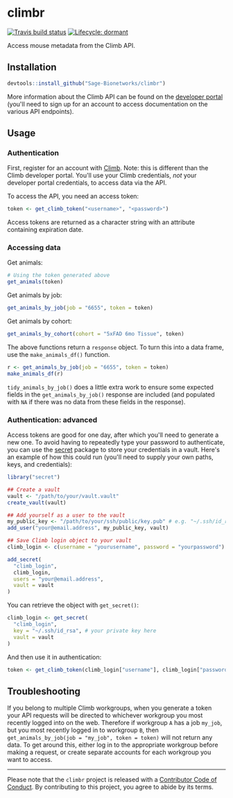 # climbr

 <!-- badges: start -->
[![Travis build status](https://travis-ci.org/Sage-Bionetworks/climbr.svg?branch=master)](https://travis-ci.org/Sage-Bionetworks/climbr)
[![Lifecycle: dormant](https://img.shields.io/badge/lifecycle-dormant-blue.svg)](https://www.tidyverse.org/lifecycle/#dormant)
<!-- badges: end -->

Access mouse metadata from the Climb API.

## Installation

``` r
devtools::install_github("Sage-Bionetworks/climbr")
```

More information about the Climb API can be found on the
[developer portal](https://climb.portal.azure-api.net/) 
(you'll need to sign up for an account to access documentation on the various
API endpoints).

## Usage

### Authentication

First, register for an account with [Climb](https://climb.bio/). Note: this is
different than the Climb developer portal. You'll use your Climb credentials,
_not_ your developer portal credentials, to access data via the API.

To access the API, you need an access token:

``` r
token <- get_climb_token("<username>", "<password>")
```

Access tokens are returned as a character string with an attribute containing
expiration date.

### Accessing data

Get animals:

``` r
# Using the token generated above
get_animals(token)
```

Get animals by job:

``` r
get_animals_by_job(job = "6655", token = token)
```

Get animals by cohort:

```r
get_animals_by_cohort(cohort = "5xFAD 6mo Tissue", token)
```

The above functions return a `response` object. To turn this into a data frame,
use the `make_animals_df()` function.

``` r
r <- get_animals_by_job(job = "6655", token = token)
make_animals_df(r)
```

`tidy_animals_by_job()` does a little extra work to ensure some expected fields
in the `get_animals_by_job()` response are included (and populated with `NA` if
there was no data from these fields in the response).

### Authentication: advanced

Access tokens are good for one day, after which you'll need to generate a new
one. To avoid having to repeatedly type your password to authenticate, you can
use the [secret](https://github.com/gaborcsardi/secret) package to store your
credentials in a vault. Here's an example of how this could run (you'll need to
supply your own paths, keys, and credentials):

```r
library("secret")

## Create a vault
vault <- "/path/to/your/vault.vault"
create_vault(vault)

## Add yourself as a user to the vault
my_public_key <- "/path/to/your/ssh/public/key.pub" # e.g. "~/.ssh/id_rsa.pub"
add_user("your@email.address", my_public_key, vault)

## Save Climb login object to your vault
climb_login <- c(username = "yourusername", password = "yourpassword")

add_secret(
  "climb_login",
  climb_login,
  users = "your@email.address",
  vault = vault
)
```


You can retrieve the object with `get_secret()`:

```r
climb_login <- get_secret(
  "climb_login",
  key = "~/.ssh/id_rsa", # your private key here
  vault = vault
)
```

And then use it in authentication:

```r
token <- get_climb_token(climb_login["username"], climb_login["password"])
```

## Troubleshooting

If you belong to multiple Climb workgroups, when you generate a token your API
requests will be directed to whichever workgroup you most recently logged into
on the web. Therefore if workgroup `A` has a job `my_job`, but you most recently
logged in to workgroup `B`, then `get_animals_by_job(job = "my_job", token = token)`
will not return any data. To get around this, either log in to the appropriate
workgroup before making a request, or create separate accounts for each
workgroup you want to access.

---

Please note that the `climbr` project is released with a [Contributor Code of Conduct](.github/CODE_OF_CONDUCT.md). By contributing to this project, you agree to abide by its terms.
